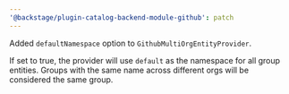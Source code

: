 ```yaml
---
'@backstage/plugin-catalog-backend-module-github': patch
---
```


Added `defaultNamespace` option to `GithubMultiOrgEntityProvider`.

If set to true, the provider will use `default` as the namespace for all group entities. Groups with the same name across different orgs will be considered the same group.
